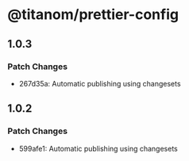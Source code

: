 # @titanom/prettier-config

## 1.0.3

### Patch Changes

- 267d35a: Automatic publishing using changesets

## 1.0.2

### Patch Changes

- 599afe1: Automatic publishing using changesets
